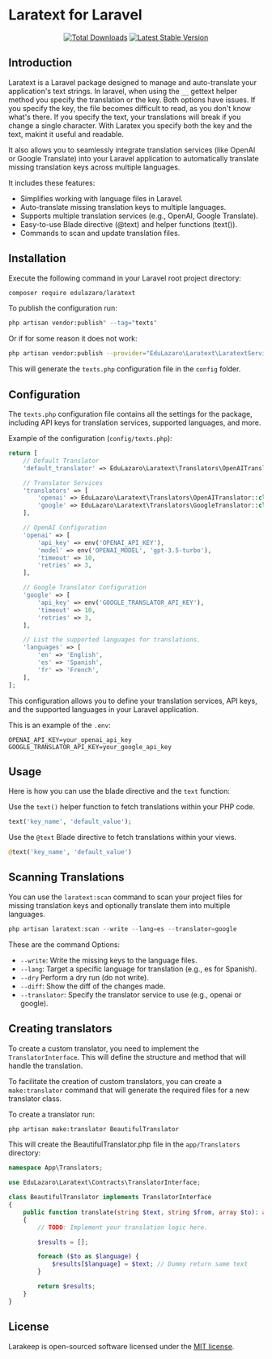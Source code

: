 # Laratext for Laravel

<p align="center">
    <a href="https://packagist.org/packages/edulazaro/laratext"><img src="https://img.shields.io/packagist/dt/edulazaro/laratext" alt="Total Downloads"></a>
    <a href="https://packagist.org/packages/edulazaro/laratext"><img src="https://img.shields.io/packagist/v/edulazaro/laratext" alt="Latest Stable Version"></a>
</p>


## Introduction

Laratext is a Laravel package designed to manage and auto-translate your application's text strings. In laravel, when using the `__` gettext helper method you specify the translation or the key. Both options have issues. If you specify the key, the file becomes difficult to read, as you don't know what's there. If you specify the text, your translations will break if you change a single character. With Laratex you specify both the key and the text, makint it useful and readable.

It also allows you to seamlessly integrate translation services (like OpenAI or Google Translate) into your Laravel application to automatically translate missing translation keys across multiple languages.

It includes these features:

* Simplifies working with language files in Laravel.
* Auto-translate missing translation keys to multiple languages.
* Supports multiple translation services (e.g., OpenAI, Google Translate).
* Easy-to-use Blade directive (@text) and helper functions (text()).
* Commands to scan and update translation files.

## Installation

Execute the following command in your Laravel root project directory:

```bash
composer require edulazaro/laratext
```

To publish the configuration run:

```bash
php artisan vendor:publish" --tag="texts"
```

Or if for some reason it does not work:

```bash
php artisan vendor:publish --provider="EduLazaro\Laratext\LaratextServiceProvider" --tag="texts"
```

This will generate the `texts.php` configuration file in the `config` folder.

## Configuration

The `texts.php` configuration file contains all the settings for the package, including API keys for translation services, supported languages, and more.

Example of the configuration (`config/texts.php`):

```php
return [
    // Default Translator
    'default_translator' => EduLazaro\Laratext\Translators\OpenAITranslator::class,

    // Translator Services
    'translators' => [
        'openai' => EduLazaro\Laratext\Translators\OpenAITranslator::class,
        'google' => EduLazaro\Laratext\Translators\GoogleTranslator::class,
    ],

    // OpenAI Configuration
    'openai' => [
        'api_key' => env('OPENAI_API_KEY'),
        'model' => env('OPENAI_MODEL', 'gpt-3.5-turbo'),
        'timeout' => 10,
        'retries' => 3,
    ],

    // Google Translator Configuration
    'google' => [
        'api_key' => env('GOOGLE_TRANSLATOR_API_KEY'),
        'timeout' => 10,
        'retries' => 3,
    ],

    // List the supported languages for translations.
    'languages' => [
        'en' => 'English',
        'es' => 'Spanish',
        'fr' => 'French',
    ],
];
```

This configuration allows you to define your translation services, API keys, and the supported languages in your Laravel application.

This is an example of the `.env`:

```
OPENAI_API_KEY=your_openai_api_key
GOOGLE_TRANSLATOR_API_KEY=your_google_api_key
```

## Usage

Here is how you can use the blade directive and the `text` function:

Use the `text()` helper function to fetch translations within your PHP code.

```php
text('key_name', 'default_value');
```

Use the `@text` Blade directive to fetch translations within your views.

```php
@text('key_name', 'default_value')
```

## Scanning Translations

You can use the `laratext:scan` command to scan your project files for missing translation keys and optionally translate them into multiple languages.

```php
php artisan laratext:scan --write --lang=es --translator=google
```

These are the command Options:

* `--write`: Write the missing keys to the language files.
* `--lang`: Target a specific language for translation (e.g., es for Spanish).
* `--dry` Perform a dry run (do not write).
* `--diff`: Show the diff of the changes made.
* `--translator`: Specify the translator service to use (e.g., openai or google).


## Creating translators

To create a custom translator, you need to implement the `TranslatorInterface`. This will define the structure and method that will handle the translation.

To facilitate the creation of custom translators, you can create a `make:translator` command that will generate the required files for a new translator class.

To create a translator run:

```bash
php artisan make:translator BeautifulTranslator
```

This will create the BeautifulTranslator.php file in the `app/Translators` directory: 

```php
namespace App\Translators;

use EduLazaro\Laratext\Contracts\TranslatorInterface;

class BeautifulTranslator implements TranslatorInterface
{
    public function translate(string $text, string $from, array $to): array
    {
        // TODO: Implement your translation logic here.

        $results = [];

        foreach ($to as $language) {
            $results[$language] = $text; // Dummy return same text
        }

        return $results;
    }
}
```

## License

Larakeep is open-sourced software licensed under the [MIT license](LICENSE.md).
